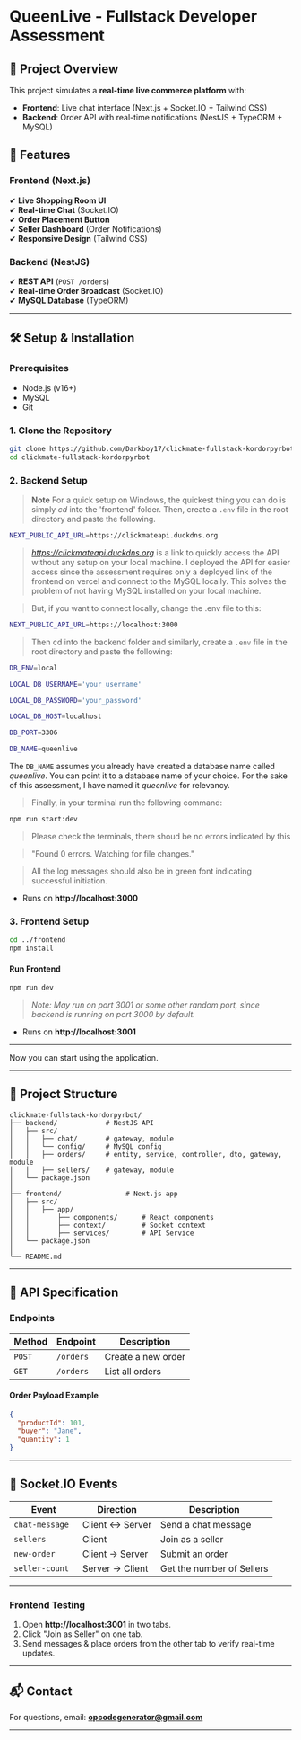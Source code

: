 # **QueenLive - Fullstack Developer Assessment**

## **📌 Project Overview**
This project simulates a **real-time live commerce platform** with:
- **Frontend**: Live chat interface (Next.js + Socket.IO + Tailwind CSS)
- **Backend**: Order API with real-time notifications (NestJS + TypeORM + MySQL)

## **🚀 Features**
### **Frontend (Next.js)**
✔ **Live Shopping Room UI**  
✔ **Real-time Chat** (Socket.IO)  
✔ **Order Placement Button**  
✔ **Seller Dashboard** (Order Notifications)  
✔ **Responsive Design** (Tailwind CSS)  

### **Backend (NestJS)**
✔ **REST API** (`POST /orders`)  
✔ **Real-time Order Broadcast** (Socket.IO)  
✔ **MySQL Database** (TypeORM)  

---

## **🛠 Setup & Installation**

### **Prerequisites**
- Node.js (v16+)
- MySQL
- Git

### **1. Clone the Repository**
```bash
git clone https://github.com/Darkboy17/clickmate-fullstack-kordorpyrbot
cd clickmate-fullstack-kordorpyrbot
```

### **2. Backend Setup**
>**Note**
> For a quick setup on Windows, the quickest thing you can do is simply *cd* into the 'frontend' folder. Then, create a `.env` file in the root directory and paste the following.

```bash
NEXT_PUBLIC_API_URL=https://clickmateapi.duckdns.org
```
>*https://clickmateapi.duckdns.org* is a link to quickly access the API without any setup on your local machine. I deployed the API for easier access since the assessment requires only a deployed link of the frontend on vercel and connect to the MySQL locally. This solves the problem of not having MySQL installed on your local machine.

> But, if you want to connect locally, change the .env file to this:
```bash
NEXT_PUBLIC_API_URL=https://localhost:3000
```

> Then cd into the backend folder and similarly, create a `.env` file in the root directory and paste the following:
```bash
DB_ENV=local

LOCAL_DB_USERNAME='your_username'

LOCAL_DB_PASSWORD='your_password'

LOCAL_DB_HOST=localhost	  

DB_PORT=3306

DB_NAME=queenlive
```

The `DB_NAME` assumes you already have created a database name called *queenlive*. You can point it to a database name of your choice. For the sake of this assessment, I have named it *queenlive* for relevancy.


> Finally, in your terminal run the following command:
```bash
npm run start:dev
```
> Please check the terminals, there shoud be no errors indicated by this 

>"Found 0 errors. Watching for file changes." 

>All the log messages should also be in green font indicating successful initiation.
- Runs on **http://localhost:3000**

### **3. Frontend Setup**
```bash
cd ../frontend
npm install
```

#### **Run Frontend**
```bash
npm run dev
```
> *Note: May run on port 3001 or some other random port, since backend is running on port 3000 by default.*

- Runs on **http://localhost:3001**

---

 Now you can start using the application.

---

## **📂 Project Structure**
```
clickmate-fullstack-kordorpyrbot/
├── backend/            # NestJS API
│   ├── src/
│   │   ├── chat/       # gateway, module
│   │   └── config/     # MySQL config
│   │   ├── orders/     # entity, service, controller, dto, gateway, module
│   │   ├── sellers/    # gateway, module
│   └── package.json
│
├── frontend/                # Next.js app
│   ├── src/
│   │   ├── app/             
│   │		├── components/      # React components
│   │		├── context/         # Socket context
│   │		├── services/        # API Service
│   └── package.json
│
└── README.md
```

---

## **🔌 API Specification**
### **Endpoints**
| Method | Endpoint | Description |
|--------|----------|-------------|
| `POST` | `/orders` | Create a new order |
| `GET`  | `/orders` | List all orders |

#### **Order Payload Example**
```json
{
  "productId": 101,
  "buyer": "Jane",
  "quantity": 1
}
```

---

## **🔗 Socket.IO Events**
| Event | Direction | Description |
|-------|-----------|-------------|
| `chat-message	` | Client ↔ Server | Send a chat message |
| `sellers` | Client | Join as a seller |
| `new-order` | Client → Server | Submit an order |
| `seller-count` | Server → Client | Get the number of Sellers |

---


### **Frontend Testing**
1. Open **http://localhost:3001** in two tabs.
2. Click "Join as Seller" on one tab.
3. Send messages & place orders from the other tab to verify real-time updates.

---

## **📬 Contact**
For questions, email: **opcodegenerator@gmail.com**  

---
